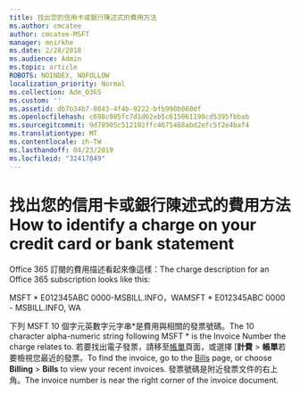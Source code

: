 ```yaml
---
title: 找出您的信用卡或銀行陳述式的費用方法
ms.author: cmcatee
author: cmcatee-MSFT
manager: mnirkhe
ms.date: 2/28/2018
ms.audience: Admin
ms.topic: article
ROBOTS: NOINDEX, NOFOLLOW
localization_priority: Normal
ms.collection: Adm_O365
ms.custom: ''
ms.assetid: db7b34b7-0843-4f4b-9222-bfb998b860df
ms.openlocfilehash: c698c085fc7d1d62eb5c615061198cd5395fbbab
ms.sourcegitcommit: 9d78905c512192ffc4675468abd2efc5f2e4baf4
ms.translationtype: MT
ms.contentlocale: zh-TW
ms.lasthandoff: 04/23/2019
ms.locfileid: "32417849"
---
```

# <a name="how-to-identify-a-charge-on-your-credit-card-or-bank-statement"></a><span data-ttu-id="6f91d-102">找出您的信用卡或銀行陳述式的費用方法</span><span class="sxs-lookup"><span data-stu-id="6f91d-102">How to identify a charge on your credit card or bank statement</span></span>

<span data-ttu-id="6f91d-103">Office 365 訂閱的費用描述看起來像這樣：</span><span class="sxs-lookup"><span data-stu-id="6f91d-103">The charge description for an Office 365 subscription looks like this:</span></span>
  
<span data-ttu-id="6f91d-104">MSFT \* E012345ABC 0000-MSBILL.INFO，WA</span><span class="sxs-lookup"><span data-stu-id="6f91d-104">MSFT \* E012345ABC 0000 - MSBILL.INFO, WA</span></span>
  
<span data-ttu-id="6f91d-105">下列 MSFT 10 個字元英數字元字串\*是費用與相關的發票號碼。</span><span class="sxs-lookup"><span data-stu-id="6f91d-105">The 10 character alpha-numeric string following MSFT \* is the Invoice Number the charge relates to.</span></span> <span data-ttu-id="6f91d-106">若要找出電子發票，請移至[帳單](https://go.microsoft.com/fwlink/p/?linkid=848039)頁面，或選擇 [**計費** \> **帳單**若要檢視您最近的發票。</span><span class="sxs-lookup"><span data-stu-id="6f91d-106">To find the invoice, go to the [Bills](https://go.microsoft.com/fwlink/p/?linkid=848039) page, or choose **Billing** \> **Bills** to view your recent invoices.</span></span> <span data-ttu-id="6f91d-107">發票號碼是附近發票文件的右上角。</span><span class="sxs-lookup"><span data-stu-id="6f91d-107">The invoice number is near the right corner of the invoice document.</span></span> 
  

